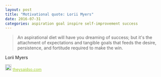 ```yaml
---
layout: post
title: "Motivational quote: Lorii Myers"
date: 2016-07-31
categories: aspiration goal inspire self-improvement success
---
```

> An aspirational diet will have you dreaming of success; but it's the attachment of expectations and tangible goals that feeds the desire, persistence, and fortitude required to make the win.

Lorii Myers

<span style="z-index:50;font-size:0.9em;"><img src="https://theysaidso.com/branding/theysaidso.png" height="20" width="20" alt="theysaidso.com"/><a href="https://theysaidso.com" title="Powered by quotes from theysaidso.com" style="color: #9fcc25; margin-left: 4px; vertical-align: middle;">theysaidso.com</a></span>
